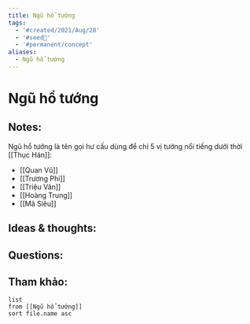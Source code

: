 ```yaml
---
title: Ngũ hổ tướng
tags:
  - '#created/2021/Aug/28'
  - '#seed🥜'
  - '#permanent/concept'
aliases:
  - Ngũ hổ tướng
---
```

# Ngũ hổ tướng

## Notes:
Ngũ hổ tướng là tên gọi hư cấu dùng để chỉ 5 vị tướng nổi tiếng dưới thời [[Thục Hán]]:
- [[Quan Vũ]]
- [[Trương Phi]]
- [[Triệu Vân]]
- [[Hoàng Trung]]
- [[Mã Siêu]]

## Ideas & thoughts:

## Questions:


## Tham khảo:
```dataview
list
from [[Ngũ hổ tướng]]
sort file.name asc
```